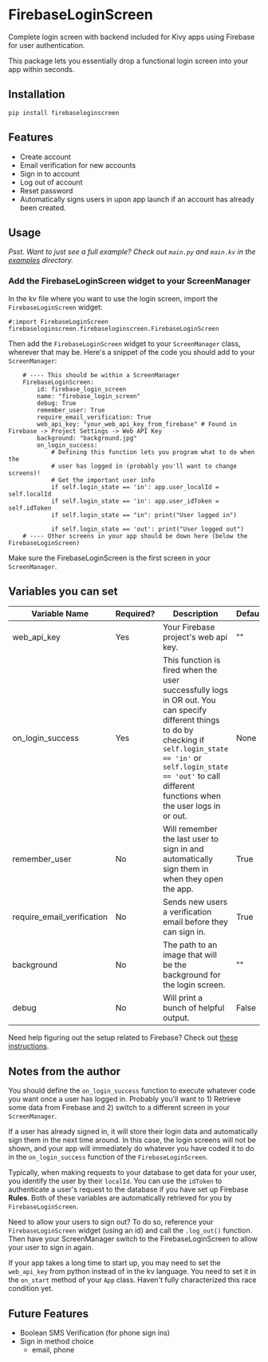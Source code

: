 # FirebaseLoginScreen
Complete login screen with backend included for Kivy apps using Firebase for
user authentication.

This package lets you essentially drop a functional login screen into your app
within seconds.

## Installation

`pip install firebaseloginscreen`

## Features

- Create account
- Email verification for new accounts
- Sign in to account
- Log out of account
- Reset password
- Automatically signs users in upon app launch if an account has already been created.

## Usage

*Psst. Want to just see a full example? Check out `main.py` and `main.kv` in the [examples](https://github.com/Dirk-Sandberg/FirebaseLoginScreen/tree/master/examples) directory.*

### Add the FirebaseLoginScreen widget to your ScreenManager</h5>

In the kv file where you want to use the login screen, import the `FirebaseLoginScreen` widget:

    #:import FirebaseLoginScreen firebaseloginscreen.firebaseloginscreen.FirebaseLoginScreen

Then add the `FirebaseLoginScreen` widget to your `ScreenManager` class, wherever that may be. Here's a snippet
of the code you should add to your `ScreenManager`:

        # ---- This should be within a ScreenManager
        FirebaseLoginScreen:
            id: firebase_login_screen
            name: "firebase_login_screen"
            debug: True
            remember_user: True
            require_email_verification: True
            web_api_key: "your_web_api_key_from_firebase" # Found in Firebase -> Project Settings -> Web API Key
            background: "background.jpg"
            on_login_success:
                # Defining this function lets you program what to do when the
                # user has logged in (probably you'll want to change screens)!
                # Get the important user info
                if self.login_state == 'in': app.user_localId = self.localId
                if self.login_state == 'in': app.user_idToken = self.idToken
                if self.login_state == "in": print("User logged in")
                
                if self.login_state == 'out': print("User logged out")
        # ---- Other screens in your app should be down here (below the FirebaseLoginScreen)

Make sure the FirebaseLoginScreen is the first screen in your `ScreenManager`.

## Variables you can set

| Variable Name  | Required? | Description | Default | Type |
| ------------- | ------------- | ------------- | ------------- |------------- |
| web_api_key| Yes | Your Firebase project's web api key. | "" | String |
| on_login_success | Yes | This function is fired when the user successfully logs in OR out. You can specify different things to do by checking if `self.login_state == 'in'` or `self.login_state == 'out'` to call different functions when the user logs in or out.| None | Function(s) |
| remember_user  | No  | Will remember the last user to sign in and automatically sign them in when they open the app. | True | Boolean |
| require_email_verification | No | Sends new users a verification email before they can sign in. | True | Boolean |
| background | No | The path to an image that will be the background for the login screen. | "" | String |
| debug  | No  | Will print a bunch of helpful output. | False | Boolean |

Need help figuring out the setup related to Firebase? Check out [these instructions](https://github.com/Dirk-Sandberg/FirebaseLoginScreen/blob/master/FIREBASE_INSTRUCTIONS.md).

## Notes from the author

You should define the `on_login_success` function to execute whatever code you
want once a user has logged in. Probably you'll want to 1) Retrieve some data
from Firebase and 2) switch to a different screen in your `ScreenManager`.

If a user has already signed in, it will store their login data and
automatically sign them in the next time around. In this case, the login screens
will not be shown, and your app will immediately do whatever you have coded it
to do in the `on_login_success` function of the `FirebaseLoginScreen`.

Typically, when making requests to your database to get data for your user, you
identify the user by their `localId`. You can use the `idToken` to authenticate
a user's request to the database if you have set up Firebase <b>Rules</b>. Both
of these variables are automatically retrieved for you by `FirebaseLoginScreen`.<br>

Need to allow your users to sign out? To do so, reference your `FirebaseLoginScreen` widget (using an id) and call the `.log_out()` function. Then have your ScreenManager switch to the FirebaseLoginScreen to allow your user to sign in again.
    
If your app takes a long time to start up, you may need to set the `web_api_key`
from python instead of in the kv language. You need to set it in the `on_start`
method of your `App` class. Haven't fully characterized this race condition yet. 


## Future Features

- Boolean SMS Verification (for phone sign ins) 
- Sign in method choice
    - email, phone
